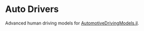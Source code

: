 # Auto Drivers

Advanced human driving models for [AutomotiveDrivingModels.jl](https://github.com/tawheeler/AutomotiveDrivingModels.jl).

